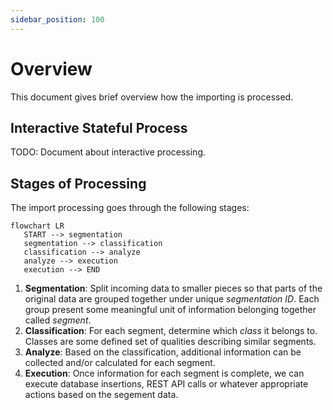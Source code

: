 ```yaml
---
sidebar_position: 100
---
```


# Overview

This document gives brief overview how the importing is processed.

## Interactive Stateful Process

TODO: Document about interactive processing.

## Stages of Processing

The import processing goes through the following stages:
```mermaid
flowchart LR
   START --> segmentation
   segmentation --> classification
   classification --> analyze
   analyze --> execution
   execution --> END
```
1. **Segmentation**: Split incoming data to smaller pieces so that parts of the original data are grouped
   together under unique *segmentation ID*. Each group present some meaningful unit of information
   belonging together called *segment*.
2. **Classification**: For each segment, determine which *class* it belongs to. Classes are some
   defined set of qualities describing similar segments.
3. **Analyze**: Based on the classification, additional information can be collected and/or calculated
   for each segment.
4. **Execution**: Once information for each segment is complete, we can execute database insertions,
   REST API calls or whatever appropriate actions based on the segement data.
